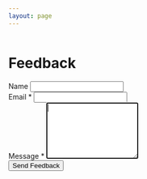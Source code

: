 ```yaml
---
layout: page
---
```


<div id="feedback">
    <div class="text-center">
        <img id="project-icon" class="img-fluid" width="200">
        <h1 class="my-4">Feedback</h1>
        <div id="addinfo"></div>
    </div>
    <form id="feedback-form" class="my-5">
        <div class="row">
            <div class="col">
                <div class="form-group">
                    <label for="form__name">Name</label>
                    <input type="text" class="form-control" name="name" id="form__name">
                    <div data-sk-error="name"></div>
                </div>
            </div>
            <div class="col">
                <div class="form-group">
                    <label for="form__email">Email *</label>
                    <input type="email" class="form-control" name="email" id="form__email" required>
                    <div data-sk-error="email"></div>
                </div>
            </div>
        </div>
        <div class="form-group">
            <label for="form__message">Message *</label>
            <textarea class="form-control" name="message" id="form__message" minlength="20" rows="7" required autofocus></textarea>
            <div data-sk-error="message"></div>
        </div>
        <button type="submit" class="btn btn-primary">Send Feedback</button>
    </form>
</div>